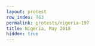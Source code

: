 ```yaml
---
layout: protest
row_index: 763
permalink: protests/nigeria-197
title: Nigeria, May 2018
hidden: true
---
```

